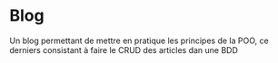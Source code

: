 # Blog
Un blog permettant de mettre en pratique les principes de la POO, ce derniers consistant à faire le CRUD des articles dan une BDD
